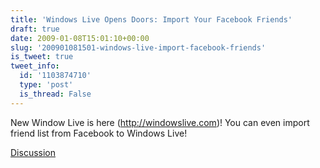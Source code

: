 ```yaml
---
title: 'Windows Live Opens Doors: Import Your Facebook Friends'
draft: true
date: 2009-01-08T15:01:10+00:00
slug: '200901081501-windows-live-import-facebook-friends'
is_tweet: true
tweet_info:
  id: '1103874710'
  type: 'post'
  is_thread: False
---
```




New Window Live is here (http://windowslive.com)! You can even import friend list from Facebook to Windows Live!

[Discussion](https://x.com/sytelus/status/1103874710)
